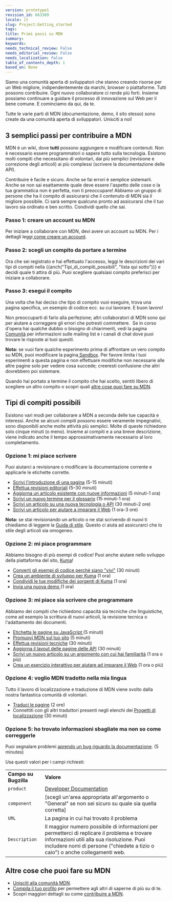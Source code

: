 ```yaml
---
version: prototype1
revision_id: 663389
locale: it
slug: Project:Getting_started
tags: 
title: Primi passi su MDN
summary: 
keywords: 
needs_technical_review: False
needs_editorial_review: False
needs_localization: False
table_of_contents_depth: 1
based_on: None
---
```

<div class="boxed translate-display">
 <p id="What_is_MDN.3F"><span class="seoSummary">Siamo una comunità aperta di sviluppatori che stanno creando risorse per un Web migliore, indipendentemente da marchi, browser o piattaforme. Tutti possono contribuire. Ogni nuovo collaboratore ci rende più forti. Insieme possiamo continuare a guidare il processo di innovazione sul Web per il bene comune. E cominciamo da qui, da te.</span></p>
 <p><span>Tutte le varie parti di MDN (documentazione, demo, il sito stesso) sono create da una comunità aperta di sviluppatori. Unisciti a noi!</span></p>
 <h2 id="3_semplici_passi_per_contribuire_a_MDN"><span>3 semplici passi per contribuire a MDN</span></h2>
 <p>MDN è un wiki, dove <strong>tutti</strong> possono aggiungere e modificare contenuti. Non è necessario essere programmatori o sapere tutto sulla tecnologia. Esistono molti compiti che necessitano di volontari, dai più semplici (revisione e correzione degli articoli) ai più complessi (scrivere la documentazione delle API).</p>
 <p>Contribuire è facile e sicuro. Anche se fai errori è semplice sistemarli. Anche se non sai esattamente quale deve essere l'aspetto delle cose o la tua grammatica non è perfetta, non ti preoccupare! Abbiamo un gruppo di persone che ha il compito di assicurarsi che il contenuto di MDN sia il migliore possibile. Ci sarà sempre qualcuno pronto ad assicurarsi che il tuo lavoro sia ordinato e ben scritto. Condividi quello che sai.</p>
 <h3 id="Passo_1.3A_creare_un_account_su_MDN">Passo 1: creare un account su MDN</h3>
 <p>Per iniziare a collaborare con MDN, devi avere un account su MDN. Per i dettagli leggi<a href="https://developer.mozilla.org/it/docs/MDN/Contribute/Howto/Create_an_MDN_account"> come creare un account</a>.</p>
 <h3 id="Passo_2.3A_scegli_un_compito_da_portare_a_termine">Passo 2: scegli un compito da portare a termine</h3>
 <p>Ora che sei registrato e hai effettuato l'accesso, leggi le descrizioni dei vari tipi di compiti nella {{anch("Tipi_di_compiti_possibili", "lista qui sotto")}} e decidi quale ti attira di più. Puoi scegliere qualsiasi compito preferisci per iniziare a collaborare.</p>
 <h3 id="Passo_3.3A_esegui_il_compito">Passo 3: esegui il compito</h3>
 <p>Una volta che hai deciso che tipo di compito vuoi eseguire, trova una pagina specifica, un esempio di codice ecc. su cui lavorare. E buon lavoro!</p>
 <p>Non preoccuparti di farlo alla perfezione; altri collaboratori di MDN sono qui per aiutare a correggere gli errori che potresti commettere.&nbsp; Se in corso d'opera hai qualche dubbio o bisogno di chiarimenti, vedi la pagina <a href="https://developer.mozilla.org/it/docs/MDN/Community">Comunità</a> per informazioni sulle mailing list e i canali di chat dove puoi trovare le risposte ai tuoi quesiti.</p>
 <div class="note">
  <p><strong>Nota:</strong> se vuoi fare qualche esperimento prima di affrontare un vero compito su MDN, puoi modificare la pagina<a href="https://developer.mozilla.org/it/docs/Sandbox"> Sandbox</a>. Per favore limita i tuoi esperimenti a questa pagina e non effettuare modifiche non necessarie alle altre pagine solo per vedere cosa succede; creeresti confusione che altri dovrebbero poi sistemare.</p>
 </div>
 <p>Quando hai portato a termine il compito che hai scelto, sentiti libero di scegliere un altro compito o scopri quali <a href="#Altre_cose_che_puoi_fare_su_MDN">altre cose puoi fare su MDN</a>.</p>
 <h2 id="Tipi_di_compiti_possibili">Tipi di compiti possibili</h2>
 <p>Esistono vari modi per collaborare a MDN a seconda delle tue capacità e interessi. Anche se alcuni compiti possono essere veramente impegnativi, sono disponibili anche molte attività più semplici. Molte di queste richiedono solo cinque minuti (o meno). Insieme ai compiti e a una breve descrizione, viene indicato anche il tempo approssimativamente necessario al loro completamento.</p>
 <h3 id="Opzione_1.3A_mi_piace_scrivere">Opzione 1: mi piace scrivere</h3>
 <p>Puoi aiutarci a revisionare o modificare la documentazione corrente e applicarle le etichette corrette.</p>
 <ul>
  <li><a href="https://developer.mozilla.org/it/docs/MDN/Contribute/Howto/Set_the_summary_for_a_page">Scrivi l'introduzione di una pagina</a> (5-15 minuti)</li>
  <li><a href="https://developer.mozilla.org/it/docs/Project:MDN/Contributing/How_to/Do_an_editorial_review">Effettua revisioni editoriali</a> (5–30 minuti)</li>
  <li><a href="https://developer.mozilla.org/it/docs/MDN/User_guide/Writing#Editing_an_existing_page">Aggiorna un articolo esistente con nuove informazioni</a> (5 minuti-1 ora)</li>
  <li><a href="/it/docs/Project:MDN/Contributing/How_to/Write_a_new_entry_in_the_Glossary">Scrivi un nuovo termine per il glossario</a> (15 minuti-1 ora)</li>
  <li><a href="https://developer.mozilla.org/it/docs/MDN/User_guide/Writing#Adding_a_new_page">Scrivi un articolo su una nuova tecnologia o API</a> (30 minuti-2 ore)</li>
  <li><a href="/it/docs/Project:MDN/Contributing/How_to/Write_an_article_to_help_learning_the_web">Scrivi un articolo per aiutare a imparare il Web</a> (1 ora-3 ore)</li>
 </ul>
 <div class="note">
  <strong>Nota:</strong> se stai revisionando un articolo o ne stai scrivendo di nuovi ti chiediamo di leggere la <a href="https://developer.mozilla.org/it/docs/MDN/Contribute/Content/Style_guide">Guida di stile</a>. Questo ci aiuta ad assicurarci che lo stile degli articoli sia omogeneo.</div>
 <h3 id="Opzione_2.3A_mi_piace_programmare">Opzione 2: mi piace programmare</h3>
 <p>Abbiamo bisogno di più esempi di codice! Puoi anche aiutare nello sviluppo della piattaforma del sito, <a href="https://developer.mozilla.org/it/docs/Project:MDN/Kuma">Kuma</a>!</p>
 <ul>
  <li><a href="https://developer.mozilla.org/it/docs/Project:MDN/Contributing/How_to/Convert_code_samples_to_be_live_">Converti gli esempi di codice perché siano "vivi"</a> (30 minuti)</li>
  <li><a href="https://kuma.readthedocs.org/en/latest/installation-vagrant.html">Crea un ambiente di sviluppo per Kuma</a> (1 ora)</li>
  <li><a href="https://github.com/mozilla/kuma#readme">Condividi le tue modifiche dei sorgenti di Kuma</a> (1 ora)</li>
  <li><a href="https://developer.mozilla.org/it/demos/submit">Invia una nuova demo </a>(1 ora)</li>
 </ul>
 <h3 id="Opzione_3.3A_mi_piace_sia_scrivere_che_programmare">Opzione 3: mi piace sia scrivere che programmare</h3>
 <p>Abbiamo dei compiti che richiedono capacità sia tecniche che linguistiche, come ad esempio la scrittura di nuovi articoli, la revisione tecnica o l'adattamento dei documenti.</p>
 <ul>
  <li><a href="https://developer.mozilla.org/it/docs/Project:MDN/Contributing/How_to/Tag_JavaScript_pages">Etichetta le pagine su JavaScript </a>(5 minuti)</li>
  <li><a href="https://developer.mozilla.org/it/docs/MDN/Promote">Promuovi MDN sul tuo sito</a> (5 minuti)</li>
  <li><a href="https://developer.mozilla.org/it/docs/Project:MDN/Contributing/How_to/Do_a_technical_review">Effettua revisioni tecniche</a> (30 minuti)</li>
  <li><a href="https://developer.mozilla.org/it/docs/Project:MDN/Contributing/How_to/Update_API_page_layout">Aggiorna il layout delle pagine delle API</a> (30 minuti)</li>
  <li><a href="https://developer.mozilla.org/it/docs/MDN/Contribute/Creating_and_editing_pages#Creating_a_new_page">Scrivi un nuovo articolo su un argomento con cui hai familiarità</a> (1 ora o più)</li>
  <li><a href="/it/docs/MDN/Contribute/Howto/Create_an_interactive_exercise_to_help_learning_the_web">Crea un esercizio interattivo per aiutare ad imparare il Web</a> (1 ora o più)</li>
 </ul>
 <h3 id="Opzione_4.3A_voglio_MDN_tradotto_nella_mia_lingua">Opzione 4: voglio MDN tradotto nella mia lingua</h3>
 <p>Tutto il lavoro di localizzazione e traduzione di MDN viene svolto dalla nostra fantastica comunità di volontari.</p>
 <ul>
  <li><a href="https://developer.mozilla.org/it/docs/MDN/Contribute/Localize/Translating_pages">Traduci le pagine</a> (2 ore)</li>
  <li>Connettiti con gli altri traduttori presenti negli elenchi dei <a href="https://developer.mozilla.org/it/docs/MDN/Contribute/Localize/Localization_projects">Progetti di localizzazione</a> (30 minuti)</li>
 </ul>
 <h3 id="Opzione_5.3A_ho_trovato_informazioni_sbagliate_ma_non_so_come_correggerle">Opzione 5: ho trovato informazioni sbagliate ma non so come correggerle</h3>
 <p>Puoi segnalare problemi <a class="external external-icon" href="https://bugzilla.mozilla.org/enter_bug.cgi?product=Mozilla%20Developer%20Network">aprendo un bug riguardo la documentazione</a>. (5 minutes)</p>
 <p>Usa questi valori per i campi richiesti:</p>
 <table class="standard-table">
  <tbody>
   <tr>
    <td><strong>Campo su Bugzilla</strong></td>
    <td><strong>Valore</strong></td>
   </tr>
   <tr>
    <td><code>product</code></td>
    <td><a href="https://bugzilla.mozilla.org/enter_bug.cgi?product=Developer+Documentation">Developer Documentation</a></td>
   </tr>
   <tr>
    <td><code>component</code></td>
    <td>[scegli un'area appropriata all'argomento o "General" se non sei sicuro su quale sia quella corretta]</td>
   </tr>
   <tr>
    <td><code>URL</code></td>
    <td>La pagina in cui hai trovato il problema</td>
   </tr>
   <tr>
    <td><code>Description</code></td>
    <td>Il maggior numero possibile di informazioni per permetterci di replicare il problema e trovare informazioni utili alla sua risoluzione. Puoi includere nomi di persone ("chiedete a tizio o caio") o anche collegamenti web.</td>
   </tr>
  </tbody>
 </table>
 <h2 id="Altre_cose_che_puoi_fare_su_MDN">Altre cose che puoi fare su MDN</h2>
 <ul>
  <li><a href="https://developer.mozilla.org/it/docs/Project:Community">Unisciti alla comunità MDN</a>.</li>
  <li><a href="https://developer.mozilla.org/it/profile">Compila il tuo profilo</a> per permettere agli altri di saperne di più su di te.</li>
  <li>Scopri maggiori dettagli su come <a href="https://developer.mozilla.org/it/docs/MDN/Contribute">contribuire a MDN</a>.</li>
 </ul>
</div>
<p>&nbsp;</p>

